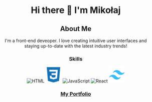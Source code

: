 <h1 align="center">Hi there 👋 I'm Mikołaj</h1>

<h2 align="center">About Me</h2>
<p align="center">I'm a front-end deveoper. I love creating intuitive user interfaces and staying up-to-date with the latest industry trends!</p>

<h3 align="center">Skills</h3>
<p align="center"><img src="https://www.w3.org/html/logo/downloads/HTML5_Logo_256.png" alt="HTML" width="50" height="50"/>
<img src="https://raw.githubusercontent.com/devicons/devicon/1119b9f84c0290e0f0b38982099a2bd027a48bf1/icons/css3/css3-plain.svg" alt="CSS" width="50" height="50"/>
<img src="https://upload.wikimedia.org/wikipedia/commons/thumb/9/99/Unofficial_JavaScript_logo_2.svg/1024px-Unofficial_JavaScript_logo_2.svg.png" alt="JavaScript" width="50" height="50"/>
<img src="https://upload.wikimedia.org/wikipedia/commons/thumb/a/a7/React-icon.svg/1280px-React-icon.svg.png" alt="React" width="50" height="50"/>
<img src="https://raw.githubusercontent.com/devicons/devicon/1119b9f84c0290e0f0b38982099a2bd027a48bf1/icons/tailwindcss/tailwindcss-plain.svg" alt="Tailwind CSS" width="50" height="50"/></p>

<h3 align="center"><a href="https://mmalarczyk.dev/" target="_blank">My Portfolio</a></h3>
